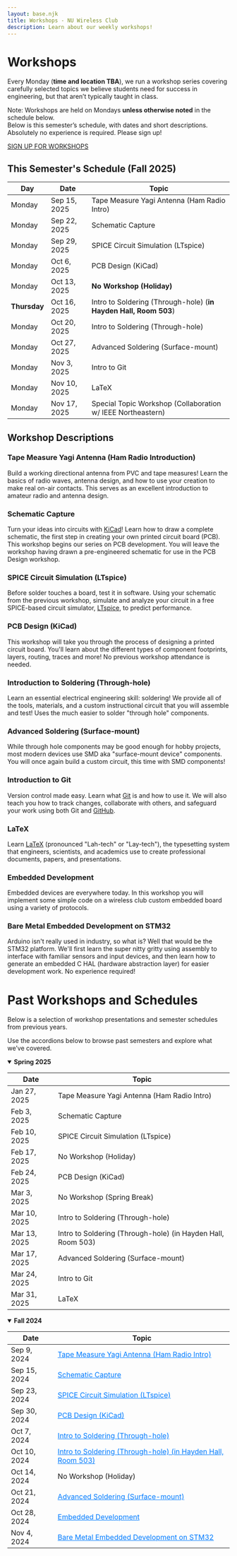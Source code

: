 ```yaml
---
layout: base.njk
title: Workshops - NU Wireless Club
description: Learn about our weekly workshops!
---
```


<style>
  .past-workshops table a {
    color: #007bff; /* blue */
    text-decoration: underline;
  }
  .past-workshops table a:hover {
    color: #0056b3; /* darker blue on hover */
  }
</style>

# Workshops

Every Monday (**time and location TBA**), we run a workshop series covering carefully selected topics we believe students need for success in engineering, but that aren’t typically taught in class.
<div class = "note">
Note: Workshops are held on Mondays <strong>unless otherwise noted</strong> in the schedule below.
</div>
Below is this semester’s schedule, with dates and short descriptions. Absolutely no experience is required. Please sign up!

<a href="https://forms.gle/xKhn3seDVMgd9UUY9" class="retro-button">SIGN UP FOR WORKSHOPS</a>

## This Semester's Schedule (Fall 2025)

| Day | Date         | Topic |
|-----|--------------|-------|
| Monday | Sep 15, 2025 | Tape Measure Yagi Antenna (Ham Radio Intro) |
| Monday | Sep 22, 2025 | Schematic Capture |
| Monday | Sep 29, 2025 | SPICE Circuit Simulation (LTspice) |
| Monday | Oct 6, 2025  | PCB Design (KiCad) |
| Monday | Oct 13, 2025 | **No Workshop (Holiday)** |
| **Thursday** | Oct 16, 2025 | Intro to Soldering (Through-hole) (**in Hayden Hall, Room 503**) |
| Monday | Oct 20, 2025 | Intro to Soldering (Through-hole) |
| Monday | Oct 27, 2025 | Advanced Soldering (Surface-mount) |
| Monday | Nov 3, 2025  | Intro to Git |
| Monday | Nov 10, 2025 | LaTeX |
| Monday | Nov 17, 2025 | Special Topic Workshop (Collaboration w/ IEEE Northeastern) |

## Workshop Descriptions

### Tape Measure Yagi Antenna (Ham Radio Introduction)
Build a working directional antenna from PVC and tape measures! Learn the basics of radio waves, antenna design, and how to use your creation to make real on-air contacts. This serves as an excellent introduction to amateur radio and antenna design.

### Schematic Capture
Turn your ideas into circuits with [KiCad](https://www.kicad.org/)! Learn how to draw a complete schematic, the first step in creating your own printed circuit board (PCB). This workshop begins our series on PCB development. You will leave the workshop having drawn a pre-engineered schematic for use in the PCB Design workshop.

### SPICE Circuit Simulation (LTspice)
Before solder touches a board, test it in software. Using your schematic from the previous workshop, simulate and analyze your circuit in a free SPICE-based circuit simulator, [LTspice](https://www.analog.com/en/resources/design-tools-and-calculators/ltspice-simulator.html), to predict performance.

### PCB Design (KiCad)
This workshop will take you through the process of designing a printed circuit board. You'll learn about the different types of component footprints, layers, routing, traces and more! No previous workshop attendance is needed.

### Introduction to Soldering (Through-hole)
Learn an essential electrical engineering skill: soldering! We provide all of the tools, materials, and a custom instructional circuit that you will assemble and test! Uses the much easier to solder "through hole" components.

### Advanced Soldering (Surface-mount)
While through hole components may be good enough for hobby projects, most modern devices use SMD aka "surface-mount device" components. You will once again build a custom circuit, this time with SMD components!

### Introduction to Git
Version control made easy.  Learn what [Git](https://git-scm.com/) is and how to use it. We will also teach you how to track changes, collaborate with others, and safeguard your work using both Git and [GitHub](https://github.com/).

### LaTeX
Learn [LaTeX](https://www.latex-project.org/) (pronounced "Lah-tech" or "Lay-tech"), the typesetting system that engineers, scientists, and academics use to create professional documents, papers, and presentations.

### Embedded Development
Embedded devices are everywhere today. In this workshop you will implement some simple code on a wireless club custom embedded board using a variety of protocols.

### Bare Metal Embedded Development on STM32
Arduino isn't really used in industry, so what is? Well that would be the STM32 platform. We'll first learn the super nitty gritty using assembly to interface with familiar sensors and input devices, and then learn how to generate an embedded C HAL (hardware abstraction layer) for easier development work. No experience required!

# Past Workshops and Schedules

Below is a selection of workshop presentations and semester schedules from previous years.

Use the accordions below to browse past semesters and explore what we’ve covered.

<div class="past-workshops">

  <!-- ==========================================================
    TEMP: 'open' attribute is used so past semester accordions 
    are expanded by default during current testing/launch.
    Remove 'open' once we have several semesters listed to 
    reduce page length.
  ========================================================== -->
  <details open>
    <summary><strong>Spring 2025</strong></summary>

| Date         | Topic   |
|--------------|---------|
| Jan 27, 2025 | Tape Measure Yagi Antenna (Ham Radio Intro) |
| Feb 3, 2025  | Schematic Capture |
| Feb 10, 2025 | SPICE Circuit Simulation (LTspice) |
| Feb 17, 2025 | No Workshop (Holiday) |
| Feb 24, 2025 | PCB Design (KiCad) |
| Mar 3, 2025  | No Workshop (Spring Break) |
| Mar 10, 2025 | Intro to Soldering (Through-hole) |
| Mar 13, 2025 | Intro to Soldering (Through-hole) (in Hayden Hall, Room 503) |
| Mar 17, 2025 | Advanced Soldering (Surface-mount) |
| Mar 24, 2025 | Intro to Git |
| Mar 31, 2025 | LaTeX |

  </details>

  <details open>
    <summary><strong>Fall 2024</strong></summary>

| Date         | Topic |
|--------------|-------|
| Sep 9, 2024  | [Tape Measure Yagi Antenna (Ham Radio Intro)](https://drive.google.com/file/d/1OiOjaqWzBmlXvpBjRO_Wpu8q1ZRd5xQV/view?usp=sharing) |
| Sep 15, 2024 | [Schematic Capture](https://docs.google.com/presentation/d/1ZAvkXFmmV1kDVmRuk3D_fPD1XggQa2We/edit?usp=sharing&ouid=114999241639433837857&rtpof=true&sd=true) |
| Sep 23, 2024 | [SPICE Circuit Simulation (LTspice)](https://docs.google.com/presentation/d/1R3e9oKSRVqYYAYqrhlrBNfuH7nmmFx4z/edit?usp=sharing&ouid=114999241639433837857&rtpof=true&sd=true) |
| Sep 30, 2024 | [PCB Design (KiCad)](https://docs.google.com/presentation/d/1Ni4_A1GJ2pgaOANFhqI4WDvgarpLyl3H/edit?usp=sharing&ouid=114999241639433837857&rtpof=true&sd=true) |
| Oct 7, 2024  | [Intro to Soldering (Through-hole)](https://docs.google.com/presentation/d/1uWT9KIZooWUxPyacywaTXebq1_JiEflY/edit?usp=sharing&ouid=114999241639433837857&rtpof=true&sd=true) |
| Oct 10, 2024 | [Intro to Soldering (Through-hole) (in Hayden Hall, Room 503)](https://docs.google.com/presentation/d/1uWT9KIZooWUxPyacywaTXebq1_JiEflY/edit?usp=sharing&ouid=114999241639433837857&rtpof=true&sd=true) |
| Oct 14, 2024 | No Workshop (Holiday) |
| Oct 21, 2024 | [Advanced Soldering (Surface-mount)](https://drive.google.com/file/d/1jNdcLlpgcA8vcia7QtflJeoXTiPQ8_rd/view?usp=sharing) |
| Oct 28, 2024 | [Embedded Development](https://docs.google.com/presentation/d/1egz9K3OwL_LHgArkGb4fc-xCjCyAnXlX/edit?usp=sharing&ouid=114999241639433837857&rtpof=true&sd=true) |
| Nov 4, 2024  | [Bare Metal Embedded Development on STM32](https://drive.google.com/file/d/1mOlmrSStb__n4jLGhMTb2Iis3-SgI8Zd/view?usp=sharing) |

  </details>
</div>